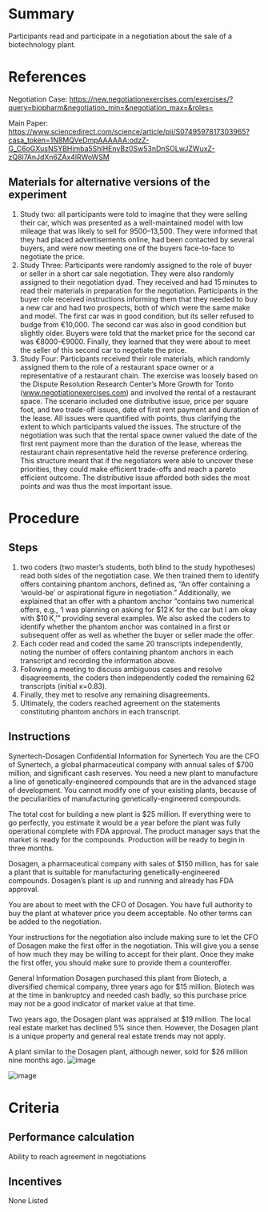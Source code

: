 # Summary
Participants read and participate in a negotiation about the sale of a biotechnology plant. 

# References
Negotiation Case: https://new.negotiationexercises.com/exercises/?query=biopharm&negotiation_min=&negotiation_max=&roles=

Main Paper: https://www.sciencedirect.com/science/article/pii/S0749597817303965?casa_token=1N8MQVeDmpAAAAAA:odzZ-G_C6oGXusNSYBHimba5ShlHEnyBz0Sw53nDnSOLwJZWuxZ-zQ8I7AnJdXn6ZAx4lRWoWSM



## Materials for alternative versions of the experiment 
1. Study two: all participants were told to imagine that they were selling their car, which was presented as a well-maintained model with low mileage that was likely to sell for $9500–$13,500. They were informed that they had placed advertisements online, had been contacted by several buyers, and were now meeting one of the buyers face-to-face to negotiate the price.
2. Study Three: Participants were randomly assigned to the role of buyer or seller in a short car sale negotiation. They were also randomly assigned to their negotiation dyad. They received and had 15 minutes to read their materials in preparation for the negotiation. Participants in the buyer role received instructions informing them that they needed to buy a new car and had two prospects, both of which were the same make and model. The first car was in good condition, but its seller refused to budge from €10,000. The second car was also in good condition but slightly older. Buyers were told that the market price for the second car was €8000-€9000. Finally, they learned that they were about to meet the seller of this second car to negotiate the price.
3. Study Four: Participants received their role materials, which randomly assigned them to the role of a restaurant space owner or a representative of a restaurant chain. The exercise was loosely based on the Dispute Resolution Research Center’s More Growth for Tonto (www.negotiationexercises.com) and involved the rental of a restaurant space. The scenario included one distributive issue, price per square foot, and two trade-off issues, date of first rent payment and duration of the lease. All issues were quantified with points, thus clarifying the extent to which participants valued the issues. The structure of the negotiation was such that the rental space owner valued the date of the first rent payment more than the duration of the lease, whereas the restaurant chain representative held the reverse preference ordering. This structure meant that if the negotiators were able to uncover these priorities, they could make efficient trade-offs and reach a pareto efficient outcome. The distributive issue afforded both sides the most points and was thus the most important issue. 



# Procedure
## Steps
1. two coders (two master’s students, both blind to the study hypotheses) read both sides of the negotiation case. We then trained them to identify offers containing phantom anchors, defined as, “An offer containing a ‘would-be’ or aspirational figure in negotiation.” Additionally, we explained that an offer with a phantom anchor “contains two numerical offers, e.g., ‘I was planning on asking for $12 K for the car but I am okay with $10 K,’” providing several examples. We also asked the coders to identify whether the phantom anchor was contained in a first or subsequent offer as well as whether the buyer or seller made the offer.
2. Each coder read and coded the same 20 transcripts independently, noting the number of offers containing phantom anchors in each transcript and recording the information above. 
3. Following a meeting to discuss ambiguous cases and resolve disagreements, the coders then independently coded the remaining 62 transcripts (initial κ=0.83). 
4. Finally, they met to resolve any remaining disagreements. 
5. Ultimately, the coders reached agreement on the statements constituting phantom anchors in each transcript. 


## Instructions
Synertech-Dosagen
Confidential Information for Synertech
You are the CFO of Synertech, a global pharmaceutical company with annual sales of $700 million, and significant cash reserves.  You need a new plant to manufacture a line of genetically-engineered compounds that are in the advanced stage of development.  You cannot modify one of your existing plants, because of the peculiarities of manufacturing genetically-engineered compounds.

The total cost for building a new plant is $25 million.  If everything were to go perfectly, you estimate it would be a year before the plant was fully operational complete with FDA approval.  The product manager says that the market is ready for the compounds.  Production will be ready to begin in three months.  

Dosagen, a pharmaceutical company with sales of $150 million, has for sale a plant that is suitable for manufacturing genetically-engineered compounds.  Dosagen’s plant is up and running and already has FDA approval.

You are about to meet with the CFO of Dosagen.  You have full authority to buy the plant at whatever price you deem acceptable.  No other terms can be added to the negotiation.

Your instructions for the negotiation also include making sure to let the CFO of Dosagen make the first offer in the negotiation. This will give you a sense of how much they may be willing to accept for their plant. Once they make the first offer, you should make sure to provide them a counteroffer.

General Information
Dosagen purchased this plant from Biotech, a diversified chemical company, three years ago for $15 million.  Biotech was at the time in bankruptcy and needed cash badly, so this purchase price may not be a good indicator of market value at that time.

Two years ago, the Dosagen plant was appraised at $19 million.  The local real estate market has declined 5% since then.  However, the Dosagen plant is a unique property and general real estate trends may not apply.

A plant similar to the Dosagen plant, although newer, sold for $26 million nine months ago.
![image](https://user-images.githubusercontent.com/78745728/120843872-9f85fc80-c53c-11eb-99eb-394099abf9ae.png)

 
![image](https://user-images.githubusercontent.com/78745728/120843829-909f4a00-c53c-11eb-9e74-09b5c736a7e9.png)


# Criteria
## Performance calculation
Ability to reach agreement in negotiations 

## Incentives
None Listed  
